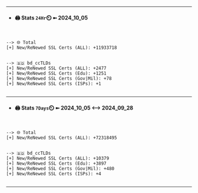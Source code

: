 

---
- #### 🖨️ **Stats** `24Hr`⏲️ ➼ 2024_10_05
```console


--> 🌐 Total
[+] New/ReNewed SSL Certs (ALL): +11933718


--> 🇧🇩 bd_ccTLDs
[+] New/ReNewed SSL Certs (ALL): +2477
[+] New/ReNewed SSL Certs (Edu): +1251
[+] New/ReNewed SSL Certs (Gov|Mil): +78
[+] New/ReNewed SSL Certs (ISPs): +1


```

---
- #### 🖨️ **Stats** `7Days`⏲️ ➼ 2024_10_05 <--> 2024_09_28
```console


--> 🌐 Total
[+] New/ReNewed SSL Certs (ALL): +72318495


--> 🇧🇩 bd_ccTLDs
[+] New/ReNewed SSL Certs (ALL): +10379
[+] New/ReNewed SSL Certs (Edu): +3897
[+] New/ReNewed SSL Certs (Gov|Mil): +480
[+] New/ReNewed SSL Certs (ISPs): +4


```

---

